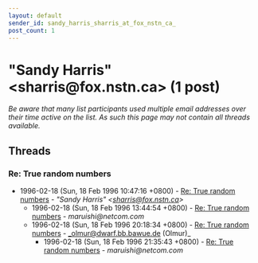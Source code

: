 ```yaml
---
layout: default
sender_id: sandy_harris_sharris_at_fox_nstn_ca_
post_count: 1
---
```


# "Sandy Harris" <sharris<span>@</span>fox.nstn.ca> (1 post)

_Be aware that many list participants used multiple email addresses over their time active on the list. As such this page may not contain all threads available._

## Threads

### Re: True random numbers
+ 1996-02-18 (Sun, 18 Feb 1996 10:47:16 +0800) - [Re: True random numbers](/archive/1996/02/a90fe3de802e6dc12f0ba36e94454d1ec84fb4fd9dfea7a3c751645886e41456) - _"Sandy Harris" \<sharris@fox.nstn.ca\>_
  + 1996-02-18 (Sun, 18 Feb 1996 13:44:54 +0800) - [Re: True random numbers](/archive/1996/02/b43bfc8c578a9ff26457137fad35a2ace8f0349f9194d29c8418b48d20463b03) - _maruishi@netcom.com_
  + 1996-02-18 (Sun, 18 Feb 1996 20:18:34 +0800) - [Re: True random numbers](/archive/1996/02/6ed763a16c50cbad8542a9af59d41257c5c7d85a4d3f908c3eac10aa2ee17d33) - _olmur@dwarf.bb.bawue.de (Olmur)_
    + 1996-02-18 (Sun, 18 Feb 1996 21:35:43 +0800) - [Re: True random numbers](/archive/1996/02/35a162515ff18a5d223796b2cfe3d6db6d787893deb21c2cff8173f064e276e7) - _maruishi@netcom.com_

